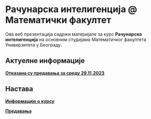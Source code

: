 # Рачунарска интелигенција @ Математички факултет

Ова веб презентација садржи материјале за курс **Рачунарска интелигенција** на основним студијама Математичког факултета Универзитета у Београду.

## Актуелне информације

**[Отказана су предавања за среду 29.11.2023](predavanja/info/README.md)**

## Настава

**[Информације о курсу](informacije-o-kursu/README.md)**

**[Предавања](predavanja/README.md)**
